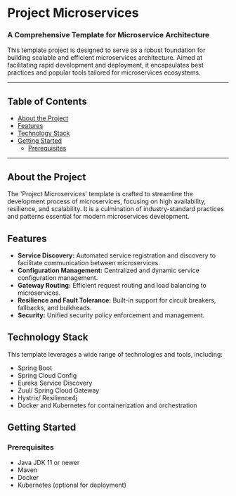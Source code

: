 # Project Microservices

### A Comprehensive Template for Microservice Architecture

This template project is designed to serve as a robust foundation for building scalable and efficient microservices architecture. Aimed at facilitating rapid development and deployment, it encapsulates best practices and popular tools tailored for microservices ecosystems.

---

## Table of Contents

- [About the Project](#about-the-project)
- [Features](#features)
- [Technology Stack](#technology-stack)
- [Getting Started](#getting-started)
    - [Prerequisites](#prerequisites)
---

## About the Project

The 'Project Microservices' template is crafted to streamline the development process of microservices, focusing on high availability, resilience, and scalability. It is a culmination of industry-standard practices and patterns essential for modern microservices development.

## Features

- **Service Discovery:** Automated service registration and discovery to facilitate communication between microservices.
- **Configuration Management:** Centralized and dynamic service configuration management.
- **Gateway Routing:** Efficient request routing and load balancing to microservices.
- **Resilience and Fault Tolerance:** Built-in support for circuit breakers, fallbacks, and bulkheads.
- **Security:** Unified security policy enforcement and management.

## Technology Stack

This template leverages a wide range of technologies and tools, including:

- Spring Boot
- Spring Cloud Config
- Eureka Service Discovery
- Zuul/ Spring Cloud Gateway
- Hystrix/ Resilience4j
- Docker and Kubernetes for containerization and orchestration

## Getting Started

### Prerequisites

- Java JDK 11 or newer
- Maven
- Docker
- Kubernetes (optional for deployment)
